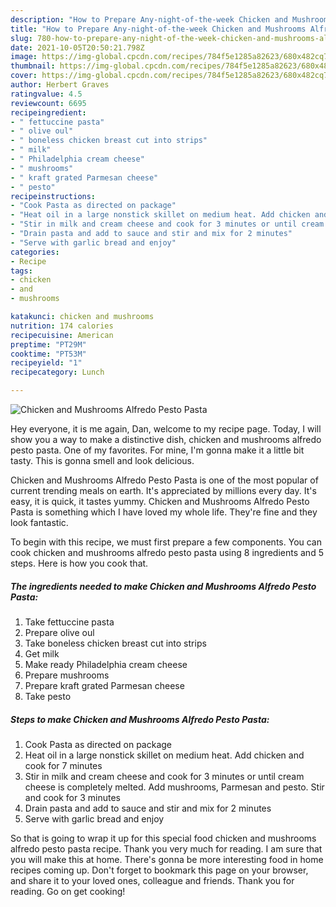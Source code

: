 ```yaml
---
description: "How to Prepare Any-night-of-the-week Chicken and Mushrooms Alfredo Pesto Pasta"
title: "How to Prepare Any-night-of-the-week Chicken and Mushrooms Alfredo Pesto Pasta"
slug: 780-how-to-prepare-any-night-of-the-week-chicken-and-mushrooms-alfredo-pesto-pasta
date: 2021-10-05T20:50:21.798Z
image: https://img-global.cpcdn.com/recipes/784f5e1285a82623/680x482cq70/chicken-and-mushrooms-alfredo-pesto-pasta-recipe-main-photo.jpg
thumbnail: https://img-global.cpcdn.com/recipes/784f5e1285a82623/680x482cq70/chicken-and-mushrooms-alfredo-pesto-pasta-recipe-main-photo.jpg
cover: https://img-global.cpcdn.com/recipes/784f5e1285a82623/680x482cq70/chicken-and-mushrooms-alfredo-pesto-pasta-recipe-main-photo.jpg
author: Herbert Graves
ratingvalue: 4.5
reviewcount: 6695
recipeingredient:
- " fettuccine pasta"
- " olive oul"
- " boneless chicken breast cut into strips"
- " milk"
- " Philadelphia cream cheese"
- " mushrooms"
- " kraft grated Parmesan cheese"
- " pesto"
recipeinstructions:
- "Cook Pasta as directed on package"
- "Heat oil in a large nonstick skillet on medium heat. Add chicken and cook for 7 minutes"
- "Stir in milk and cream cheese and cook for 3 minutes or until cream cheese is completely melted. Add mushrooms, Parmesan and pesto. Stir and cook for 3 minutes"
- "Drain pasta and add to sauce and stir and mix for 2 minutes"
- "Serve with garlic bread and enjoy"
categories:
- Recipe
tags:
- chicken
- and
- mushrooms

katakunci: chicken and mushrooms 
nutrition: 174 calories
recipecuisine: American
preptime: "PT29M"
cooktime: "PT53M"
recipeyield: "1"
recipecategory: Lunch

---
```



![Chicken and Mushrooms Alfredo Pesto Pasta](https://img-global.cpcdn.com/recipes/784f5e1285a82623/680x482cq70/chicken-and-mushrooms-alfredo-pesto-pasta-recipe-main-photo.jpg)

Hey everyone, it is me again, Dan, welcome to my recipe page. Today, I will show you a way to make a distinctive dish, chicken and mushrooms alfredo pesto pasta. One of my favorites. For mine, I'm gonna make it a little bit tasty. This is gonna smell and look delicious.

Chicken and Mushrooms Alfredo Pesto Pasta is one of the most popular of current trending meals on earth. It's appreciated by millions every day. It's easy, it is quick, it tastes yummy. Chicken and Mushrooms Alfredo Pesto Pasta is something which I have loved my whole life. They're fine and they look fantastic.




To begin with this recipe, we must first prepare a few components. You can cook chicken and mushrooms alfredo pesto pasta using 8 ingredients and 5 steps. Here is how you cook that.

<!--inarticleads1-->

##### The ingredients needed to make Chicken and Mushrooms Alfredo Pesto Pasta:

1. Take  fettuccine pasta
1. Prepare  olive oul
1. Take  boneless chicken breast cut into strips
1. Get  milk
1. Make ready  Philadelphia cream cheese
1. Prepare  mushrooms
1. Prepare  kraft grated Parmesan cheese
1. Take  pesto




<!--inarticleads2-->

##### Steps to make Chicken and Mushrooms Alfredo Pesto Pasta:

1. Cook Pasta as directed on package
1. Heat oil in a large nonstick skillet on medium heat. Add chicken and cook for 7 minutes
1. Stir in milk and cream cheese and cook for 3 minutes or until cream cheese is completely melted. Add mushrooms, Parmesan and pesto. Stir and cook for 3 minutes
1. Drain pasta and add to sauce and stir and mix for 2 minutes
1. Serve with garlic bread and enjoy




So that is going to wrap it up for this special food chicken and mushrooms alfredo pesto pasta recipe. Thank you very much for reading. I am sure that you will make this at home. There's gonna be more interesting food in home recipes coming up. Don't forget to bookmark this page on your browser, and share it to your loved ones, colleague and friends. Thank you for reading. Go on get cooking!
